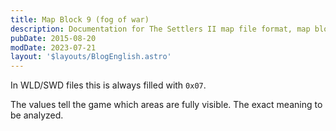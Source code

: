 ```yaml
---
title: Map Block 9 (fog of war)
description: Documentation for The Settlers II map file format, map block 9.
pubDate: 2015-08-20
modDate: 2023-07-21
layout: '$layouts/BlogEnglish.astro'
---
```


In WLD/SWD files this is always filled with `0x07`.

The values tell the game which areas are fully visible. The exact meaning to be analyzed.
